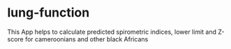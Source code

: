 # lung-function
This App helps to calculate predicted spirometric indices, lower limit and Z-score for cameroonians and other black Africans
